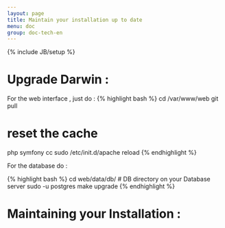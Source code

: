 ```yaml
---
layout: page
title: Maintain your installation up to date
menu: doc
group: doc-tech-en
---
```


{% include JB/setup %}

Upgrade Darwin :
================

For the web interface , just do :
{% highlight bash %}
cd /var/www/web
git pull

# reset the cache
php symfony cc
sudo /etc/init.d/apache reload
{% endhighlight %}

For the database do :

{% highlight bash %}
cd web/data/db/ # DB directory on your Database server
sudo -u postgres make upgrade
{% endhighlight %}


Maintaining your Installation : 
=============================
